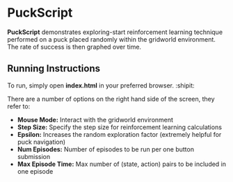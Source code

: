 # PuckScript

**PuckScript** demonstrates exploring-start reinforcement learning technique performed on a puck placed randomly within the gridworld environment. The rate of success is then graphed over time.

## Running Instructions

To run, simply open **index.html** in your preferred browser. :shipit:

There are a number of options on the right hand side of the screen, they refer to:

- **Mouse Mode:** Interact with the gridworld environment
- **Step Size:** Specify the step size for reinforcement learning calculations
- **Epsilon:** Increases the random exploration factor (extremely helpful for puck navigation)
- **Num Episodes:** Number of episodes to be run per one button submission
- **Max Episode Time:** Max number of (state, action) pairs to be included in one episode
